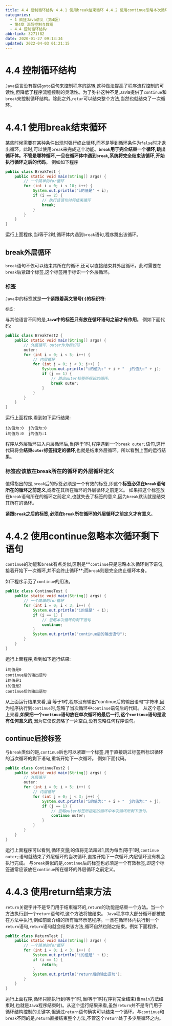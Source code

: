 ```yaml
---
title: 4.4 控制循环结构 4.4.1 使用break结束循环 4.4.2 使用continue忽略本次循环剩下语句 4.4.3 使用return结束方法
categories: 
  - 1 疯狂Java讲义 (第4版)
  - 第4章 流酲控制与数组
  - 4.4 控制循环结构
abbrlink: 3271f82
date: 2020-01-27 09:13:34
updated: 2022-04-03 01:21:15
---
```

# 4.4 控制循环结构
`Java`语言没有提供`goto`语句来控制程序的跳转,这种做法提高了程序流程控制的可读性,但降低了程序流程控制的灵活性。为了弥补这种不足,`Ja`ⅵa提供了`continue`和`break`来控制循环结构。除此之外,`retur`可以结束整个方法,当然也就结束了一次循环。
# 4.4.1 使用break结束循环
某些时候需要在某种条件岀现时强行终止循环,而不是等到循环条件为`false`时才退出循环。此时,可以使用`break`来完成这个功能。**`break`用于完全结束一个循环,跳出循环体。不管是哪种循环,一旦在循环体中遇到`break`,系统将完全结束该循环,开始执行循环之后的代码**。
例如如下程序
```java
public class BreakTest {
    public static void main(String[] args) {
        // 一个简单的for循环
        for (int i = 0; i < 10; i++) {
            System.out.println("i的值是" + i);
            if (i == 2) {
                // 执行该语句时将结束循环
                break;
            }
        }
    }
}
```
运行上面程序,当i等于2时,循环体内遇到`break`语句,程序跳出该循环。
## break外层循环
`break`语句不仅可以结束其所在的循环,还可以直接结束其外层循环。此时需要在`break`后紧跟个标签,这个标签用于标识一个外层循环。
### 标签
`Java`中的标签就是**一个紧跟着英文冒号(:)的标识符**:
```
标签:
```
与其他语言不同的是,**`Java`中的标签只有放在循环语句之前才有作用**。
例如下面代码:
```java
public class BreakTest2 {
    public static void main(String[] args) {
        // 外层循环，outer作为标识符
        outer:
        for (int i = 0; i < 5; i++) {
            // 内层循环
            for (int j = 0; j < 3; j++) {
                System.out.println("i的值为:" + i + "  j的值为:" + j);
                if (j == 1) {
                    // 跳出outer标签所标识的循环。
                    break outer;
                }
            }
        }
    }
}
```
运行上面程序,看到如下运行结果:
```
i的值为:0  j的值为:0
i的值为:0  j的值为:1
```
程序从外层循环进入内层循环后,当j等于1时,程序遇到一个`break outer;`语句,这行代码将会**结束`outer`标签指定的循环**,也就是结束外层循环。所以看到上面的运行结果。

### 标签应该放在break所在的循环的外层循环定义
值得指出的是,`break`后的标签必须是一个有效的标签,即这个**标签必须在`break`语句所在的循环之前定义**,或者在其所在循环的外层循环之前定义。
如果把这个标签放在`break`语句所在的循环之前定义,也就失去了标签的意义,因为`break`默认就是结束其所在的循环。

**紧跟`break`之后的标签,必须在`break`所在循环的外层循环之前定义才有意义**。

# 4.4.2 使用continue忽略本次循环剩下语句
`continue`的功能和`break`有点类似,区别是**`continue`只是忽略本次循环剩下语句,接着开始下一次循环,并不会终止循环**;而`break`则是完全终止循环本身。

如下程序示范了`continue`的用法。
```java
public class ContinueTest {
    public static void main(String[] args) {
        // 一个简单的for循环
        for (int i = 0; i < 3; i++) {
            System.out.println("i的值是" + i);
            if (i == 1) {
                // 忽略本次循环的剩下语句
                continue;
            }
            System.out.println("continue后的输出语句");
        }
    }
}
```
运行上面程序,看到如下运行结果:
```
i的值是0
continue后的输出语句
i的值是1
i的值是2
continue后的输出语句
```
从上面运行结果来看,当i等于1时,程序没有输出“continue后的输出语句”字符串,因为程序执行到`continue`时,忽略了当次循环中`continue`语句后的代码。
从这个意义上来看,**如果把一个`continue`语句放在单次循环的最后一行,这个`continue`语句是没有任何意义的**,因为它仅仅忽略了一片空白,没有忽略任何程序语句。
## continue后接标签
与`break`类似的是,`continue`后也可以紧跟一个标签,用于直接跳过标签所标识循环的当次循环的剩下语句,重新开始下一次循环。
例如下面代码。
```java
public class ContinueTest2 {
    public static void main(String[] args) {
        // 外层循环
        outer:
        for (int i = 0; i < 5; i++) {
            // 内层循环
            for (int j = 0; j < 3; j++) {
                System.out.println("i的值为:" + i + "  j的值为:" + j);
                if (j == 1) {
                    // 忽略outer标签所指定的循环中本次循环所剩下语句。
                    continue outer;
                }
            }
        }
    }
}
```
运行上面程序可以看到,循环变量j的值将无法超过1,因为每当j等于1时,`continue outer;`语句就结束了外层循环的当次循环,直接开始下一次循环,内层循环没有机会执行完成。
与`break`类似的是,`continue`后的标签也必须是一个有效标签,即这个标签通常应该放在`continue`所在循环的外层循环之前定义。
# 4.4.3 使用return结束方法
`return`关键字并不是专门用于结束循环的,`return`的功能是结束一个方法。当一个方法执行到一个`return`语句时,这个方法将被结束。
`Java`程序中大部分循环都被放在方法中执行,例如前面介绍的所有循环示范程序。一旦在循环体内执行到一个`return`语句,`return`语句就会结束该方法,循环自然也随之结束。例如下面程序。
```java
public class ReturnTest {
    public static void main(String[] args) {
        // 一个简单的for循环
        for (int i = 0; i < 3; i++) {
            System.out.println("i的值是" + i);
            if (i == 1) {
                return;
            }
            System.out.println("return后的输出语句");
        }
    }
}
```
运行上面程序,循环只能执行到i等于1时,当i等于1时程序将完全结束(当`main`方法结束时,也就是`Java`程序结束时)。从这个运行结果来看,虽然`return`并不是专门用于循环结构控制的关键字,但通过`return`语句确实可以结束一个循环。与`continue`和`break`不同的是,`return`直接结束整个方法,不管这个`return`处于多少层循环之内。
